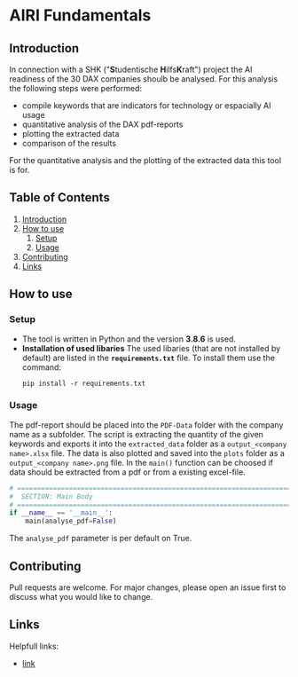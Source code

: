 # AIRI Fundamentals

## Introduction

In connection with a SHK ("**S**tudentische **H**ilfs**K**raft") project the AI readiness of the 30 DAX companies shoulb be analysed. For this analysis the following steps were performed:

* compile keywords that are indicators for technology or espacially AI usage
* quantitative analysis of the DAX pdf-reports
* plotting the extracted data
* comparison of the results

For the quantitative analysis and the plotting of the extracted data this tool is for. 

## Table of Contents

1. [Introduction](#Introdurction)
2. [How to use](#Howtouse)
   1. [Setup](#Setup)
   2. [Usage](#Usage)
3. [Contributing](#Contributing)
4. [Links](#Links)

## How to use

### Setup

* The tool is written in Python and the version **3.8.6** is used.
* **Installation of used libaries**
  The used libaries (that are not installed by default) are listed in the **`requirements.txt`** file.
  To install them use the command: 
  ```console
  pip install -r requirements.txt
  ```

### Usage

The pdf-report should be placed into the `PDF-Data`  folder with the company name as a subfolder. The script is extracting the quantity of the given keywords and exports it into the `extracted_data` folder as a `output_<company name>.xlsx` file. The data is also plotted and saved into the `plots` folder as a `output_<company name>.png` file. In the `main()` function can be choosed if data should be extracted from a pdf or from a existing excel-file.

```python
# =========================================================================== #
#  SECTION: Main Body
# =========================================================================== #
if __name__ == '__main__':
    main(analyse_pdf=False)
```

The `analyse_pdf` parameter is per default on True. 

## Contributing

Pull requests are welcome. For major changes, please open an issue first to discuss what you would like to change.

## Links

Helpfull links:

* [link](https://letmegooglethat.com/)
